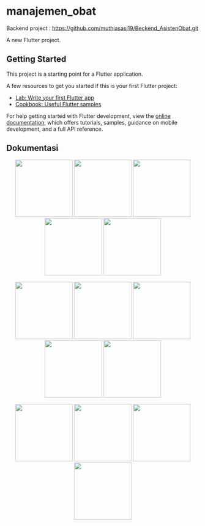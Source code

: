 # manajemen_obat
Backend project : https://github.com/muthiasasi19/Beckend_AsistenObat.git

A new Flutter project.

## Getting Started

This project is a starting point for a Flutter application.

A few resources to get you started if this is your first Flutter project:

- [Lab: Write your first Flutter app](https://docs.flutter.dev/get-started/codelab)
- [Cookbook: Useful Flutter samples](https://docs.flutter.dev/cookbook)

For help getting started with Flutter development, view the
[online documentation](https://docs.flutter.dev/), which offers tutorials,
samples, guidance on mobile development, and a full API reference.

## Dokumentasi

<p align="center">
  <img src="https://github.com/user-attachments/assets/b8769995-b9d3-4ab3-a22e-8ed5e31ff7e3" width="150"/>
  <img src="https://github.com/user-attachments/assets/9c3c3b34-53ba-4e7c-a494-0e8efd142f7f" width="150"/>
  <img src="https://github.com/user-attachments/assets/2c83af1a-d7e1-4b41-9a37-aa26048b6cc4" width="150"/>
  <img src="https://github.com/user-attachments/assets/992f3524-e99a-478e-abfb-4000bf861124" width="150"/>
  <img src="https://github.com/user-attachments/assets/1cc03cef-e335-432a-b000-c8dcac98b0df" width="150"/>
</p>
<p align="center">
  <img src="https://github.com/user-attachments/assets/a98b531d-5f26-4a76-acdd-7b8d114f3319" width="150"/>
  <img src="https://github.com/user-attachments/assets/e02ba923-28ab-4e5a-9574-ac8095bef373" width="150"/>
  <img src="https://github.com/user-attachments/assets/0f3527a6-5e39-41ad-84d1-64770c365e48" width="150"/>
  <img src="https://github.com/user-attachments/assets/efa6c177-8af1-44d4-b16f-72e329f6ddc3" width="150"/>
  <img src="https://github.com/user-attachments/assets/256f135b-927e-489b-82b3-01a3542d7bf0" width="150"/>
</p>
<p align="center">
  <img src="https://github.com/user-attachments/assets/c97224ee-8047-4416-9198-290fe0951369" width="150"/>
  <img src="https://github.com/user-attachments/assets/81b192c6-aa55-442b-823a-36c3cf015c4d" width="150"/>
  <img src="https://github.com/user-attachments/assets/d04c162b-e9a3-41c6-b7ad-50a38a5cf676" width="150"/>
  <img src="https://github.com/user-attachments/assets/bbd7998d-0a4c-45bf-93e8-147356d79f20" width="150"/>
</p>
